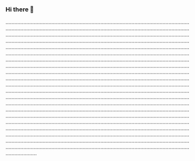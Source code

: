### Hi there 👋

.................................................................................................................................................................................................................................................................................................................................................................................................................................................................................................................................................................................................................................................................................................................................................................................................................................................................................................................................................................................................................................................................................................................................................................................................................................................................................................................................................................................................................................................................................................................................................................................................................................................................................................................................................................................................................................................................................................................................................................................................................................................................................................................................................................................................................................................................................................................................................................................................................................................................................................................................................................................................................................................................................................................................